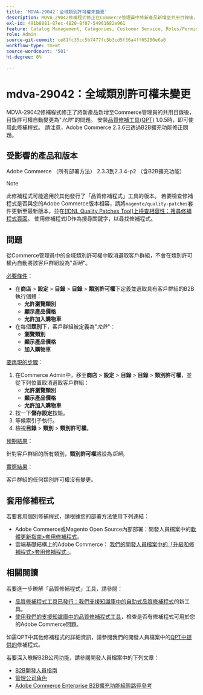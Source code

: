```yaml
---
title: 'MDVA-29042：全域類別許可權未變更'
description: MDVA-29042修補程式修正在Commerce管理員中將新產品新增至共用目錄後，目錄許可權自動變更為"*Allow*"的問題。 安裝[Quality Patches Tool (QPT)](/help/announcements/adobe-commerce-announcements/magento-quality-patches-released-new-tool-to-self-serve-quality-patches.md) 1.0.5後，即可使用此修補程式。 請注意，Adobe Commerce 2.3.6已透過B2B擴充功能修正問題。
exl-id: 491b8881-87ec-4820-8f87-54961682e961
feature: Catalog Management, Categories, Customer Service, Roles/Permissions
role: Admin
source-git-commit: ce81fc35cc5b7477fc5b3cd5f36a4ff65280e6a0
workflow-type: tm+mt
source-wordcount: '501'
ht-degree: 0%

---
```


# mdva-29042：全域類別許可權未變更

MDVA-29042修補程式修正了將新產品新增至Commerce管理員的共用目錄後，目錄許可權自動變更為&quot;*允許*&quot;的問題。 安裝[品質修補工具(QPT)](/help/announcements/adobe-commerce-announcements/magento-quality-patches-released-new-tool-to-self-serve-quality-patches.md) 1.0.5時，即可使用此修補程式。 請注意，Adobe Commerce 2.3.6已透過B2B擴充功能修正問題。

## 受影響的產品和版本

Adobe Commerce （所有部署方法） 2.3.3到2.3.4-p2 （含B2B擴充功能）

>[!NOTE]
>
>此修補程式可能適用於其他發行了「品質修補程式」工具的版本。 若要檢查修補程式是否與您的Adobe Commerce版本相容，請將`magento/quality-patches`套件更新至最新版本，並在[[!DNL Quality Patches Tool]上檢查相容性：搜尋修補程式頁面](https://devdocs.magento.com/quality-patches/tool.html#patch-grid)。 使用修補程式ID作為搜尋關鍵字，以尋找修補程式。

## 問題

從Commerce管理員中的全域類別許可權中取消選取客戶群組，不會在類別許可權內自動將該客戶群組設為&quot;*拒絕*&quot;。

<u>必要條件</u>：

* 在&#x200B;**商店** > **設定** > **目錄** > **目錄** > **類別許可權**&#x200B;下定義並選取具有客戶群組的B2B執行個體：
   * **允許瀏覽類別**
   * **顯示產品價格**
   * **允許加入購物車**
* 在每個&#x200B;**類別**&#x200B;下，客戶群組被定義為&quot;*允許*&quot;：
   * **瀏覽類別**
   * **顯示產品價格**
   * **加入購物車**

<u>要再現的步驟</u>：

1. 在Commerce Admin中，移至&#x200B;**商店** > **設定** > **目錄** > **目錄** > **類別許可權**，並從下列位置取消選取客戶群組：
   * **允許瀏覽類別**
   * **顯示產品價格**
   * **允許加入購物車**
1. 按一下&#x200B;**儲存設定**&#x200B;按鈕。
1. 等候索引子執行。
1. 檢視&#x200B;**目錄** > **類別** > **類別許可權**。

<u>預期結果</u>：

針對客戶群組的所有類別，**類別許可權**&#x200B;將設為&#x200B;*拒絕*。

<u>實際結果</u>：

客戶群組的任何類別許可權沒有變更。

## 套用修補程式

若要套用個別修補程式，請根據您的部署方法使用下列連結：

* Adobe Commerce或Magento Open Source內部部署：開發人員檔案中的[軟體更新指南>套用修補程式](https://devdocs.magento.com/guides/v2.4/comp-mgr/patching/mqp.html)。
* 雲端基礎結構上的Adobe Commerce： [我們的開發人員檔案中的「升級和修補程式>套用修補程式」](https://devdocs.magento.com/cloud/project/project-patch.html)。

## 相關閱讀

若要進一步瞭解「品質修補程式」工具，請參閱：

* [品質修補程式工具已發行：我們支援知識庫中的自助式品質修補程式](/help/announcements/adobe-commerce-announcements/magento-quality-patches-released-new-tool-to-self-serve-quality-patches.md)的新工具。
* [使用我們的支援知識庫中的品質修補程式工具](/help/support-tools/patches-available-in-qpt-tool/check-patch-for-magento-issue-with-magento-quality-patches.md)，檢查是否有修補程式可用於您的Adobe Commerce問題。

如需QPT中其他修補程式的詳細資訊，請參閱我們的開發人員檔案中的[QPT中提供的](https://devdocs.magento.com/quality-patches/tool.html#patch-grid)修補程式。

若要深入瞭解B2B公司功能，請參閱開發人員檔案中的下列文章：

* [B2B開發人員指南](https://devdocs.magento.com/guides/v2.4/b2b/bk-b2b.html)
* [管理公司角色](https://devdocs.magento.com/guides/v2.4/b2b/roles.html)
* [Adobe Commerce Enterprise B2B擴充功能組態路徑參考](https://devdocs.magento.com/guides/v2.4/config-guide/prod/config-reference-b2b.html)

